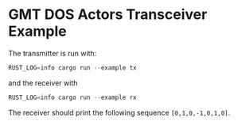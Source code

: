 # GMT DOS Actors Transceiver Example

The transmitter is run with:
```rust
RUST_LOG=info cargo run --example tx
```
and the receiver with 
```rust
RUST_LOG=info cargo run --example rx
```
The receiver should print the following sequence `[0,1,0,-1,0,1,0]`.